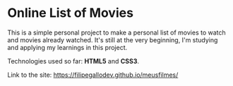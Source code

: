 # Online List of Movies

This is a simple personal project to make a personal list of movies to watch and movies already watched. It's still at the very beginning, I'm studying and applying my learnings in this project.

Technologies used so far: **HTML5** and **CSS3**.

Link to the site: https://filipegallodev.github.io/meusfilmes/
